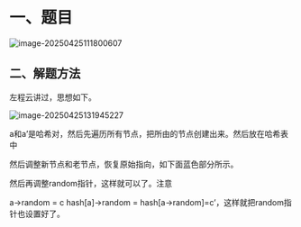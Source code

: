 # 一、题目

![image-20250425111800607](Image/image-20250425111800607.png)

## 二、解题方法

左程云讲过，思想如下。

![image-20250425131945227](Image/image-20250425131945227.png)

a和a’是哈希对，然后先遍历所有节点，把所由的节点创建出来。然后放在哈希表中

然后调整新节点和老节点，恢复原始指向，如下面蓝色部分所示。

然后再调整random指针，这样就可以了。注意

a->random = c     hash[a]->random = hash[a->random]=c’，这样就把random指针也设置好了。
